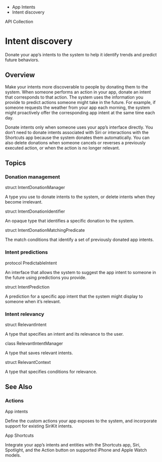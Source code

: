 

- App Intents
-  Intent discovery 

API Collection

# Intent discovery

Donate your app’s intents to the system to help it identify trends and predict future behaviors.

## Overview

Make your intents more discoverable to people by donating them to the system. When someone performs an action in your app, donate an intent that corresponds to that action. The system uses the information you provide to predict actions someone might take in the future. For example, if someone requests the weather from your app each morning, the system might proactively offer the corresponding app intent at the same time each day.

Donate intents only when someone uses your app’s interface directly. You don’t need to donate intents associated with Siri or interactions with the Shortcuts app because the system donates them automatically. You can also delete donations when someone cancels or reverses a previously executed action, or when the action is no longer relevant.

## Topics

### Donation management

struct IntentDonationManager

A type you use to donate intents to the system, or delete intents when they become irrelevant.

struct IntentDonationIdentifier

An opaque type that identifies a specific donation to the system.

struct IntentDonationMatchingPredicate

The match conditions that identify a set of previously donated app intents.

### Intent predictions

protocol PredictableIntent

An interface that allows the system to suggest the app intent to someone in the future using predictions you provide.

struct IntentPrediction

A prediction for a specific app intent that the system might display to someone when it’s relevant.

### Intent relevancy

struct RelevantIntent

A type that specifies an intent and its relevance to the user.

class RelevantIntentManager

A type that saves relevant intents.

struct RelevantContext

A type that specifies conditions for relevance.

## See Also

### Actions

App intents

Define the custom actions your app exposes to the system, and incorporate support for existing SiriKit intents.

App Shortcuts

Integrate your app’s intents and entities with the Shortcuts app, Siri, Spotlight, and the Action button on supported iPhone and Apple Watch models.

